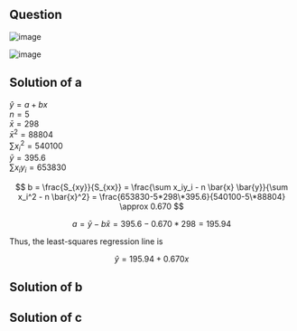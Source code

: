 ## Question

![image](https://github.com/user-attachments/assets/62cca64b-0bc0-450d-9e74-3c7aa97dfcb4)

![image](https://github.com/user-attachments/assets/9e2125f1-1be3-494f-9537-3b69ac322a4c)

## Solution of a

$\hat{y} = a + bx$  
$n = 5$  
$\bar{x} = 298$  
$\bar{x}^2 = 88804$  
$\sum x_i^2 = 540100$  
$\bar{y} = 395.6$  
$\sum x_iy_i = 653830$  

$$
b = \frac{S_{xy}}{S_{xx}} = \frac{\sum x_iy_i - n \bar{x} \bar{y}}{\sum x_i^2 - n \bar{x}^2} = \frac{653830-5*298\*395.6}{540100-5\*88804} \approx 0.670
$$

$$
a = \bar{y} - b \bar{x} = 395.6 - 0.670*298 = 195.94
$$

Thus, the least-squares regression line is

$$
\hat{y} = 195.94 + 0.670x
$$

## Solution of b


## Solution of c
